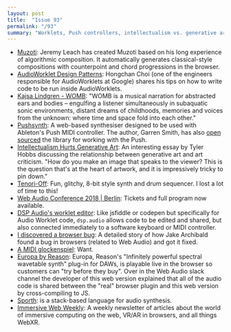 ```yaml
---
layout: post
title:  "Issue 93"
permalink: "/93"
summary: "Worklets, Push controllers, intellectualism vs. generative art, MIDI glockenspiels."
---
```


- [Muzoti](https://www.muzoti.com/): Jeremy Leach has created Muzoti based on his long experience of algorithmic composition. It automatically generates classical-style compositions with counterpoint and chord progressions in the browser.
- [AudioWorklet Design Patterns](https://developers.google.com/web/updates/2018/06/audio-worklet-design-pattern): Hongchan Choi (one of the engineers responsible for AudioWorklets at Google) shares his tips on how to write code to be run inside AudioWorklets.
- [Kajsa Lindgren - WOMB](https://www.inanimate.world/): "WOMB is a musical narration for abstracted ears and bodies – engulfing a listener simultaneously in subaquatic sonic environments, distant dreams of childhoods, memories and voices from the unknown: where time and space fold into each other."
- [Pushsynth](https://www.garrensmith.com/posts/pushsynth): A web-based synthesiser designed to be used with Ableton's Push MIDI controller. The author, Garren Smith, has also [open sourced](https://github.com/garrensmith/abletonpush) the library for working with the Push.
- [Intellectualism Hurts Generative Art](http://www.tylerlhobbs.com/writings/intellectualism-and-generative-art): An interesting essay by Tyler Hobbs discussing the relationship between generative art and art criticism. "How do you make an image that speaks to the viewer? This is the question that's at the heart of artwork, and it is impressively tricky to pin down."
- [Tenori-Off](https://tenori-off.glitch.me/): Fun, glitchy, 8-bit style synth and drum sequencer. I lost a lot of time to this!
- [Web Audio Conference 2018 | Berlin](https://webaudioconf.com/): Tickets and full program now available.
- [DSP Audio's worklet editor](https://dsp.audio/editor/): Like jsfiddle or codepen but specifically for Audio Worklet code, `dsp.audio` allows code to be edited and shared, but also connected immediately to a software keyboard or MIDI controller.
- [I discovered a browser bug](https://jakearchibald.com/2018/i-discovered-a-browser-bug/): A detailed story of how Jake Archibald found a bug in browsers (related to Web Audio) and got it fixed.
- [A MIDI glockenspiel](https://twitter.com/rbnman/status/1003752626004135936/video/1): Want.
- [Europa by Reason](https://www.propellerheads.se/europa): Europa, Reason's "Infinitely powerful spectral wavetable synth" plug-in for DAWs, is playable live in the browser so customers can "try before they buy". Over in the Web Audio slack channel the developer of this web version explained that all of the audio code is shared between the "real" browser plugin and this web version by cross-compiling to JS.
- [Sporth](https://iclc.livecodenetwork.org/2017/cameraReady/sporth.pdf): is a stack-based language for audio synthesis.
- [Immersive Web Weekly](https://immersivewebweekly.com/): A weekly newsletter of articles about the world of immersive computing on the web, VR/AR in browsers, and all things WebXR.
